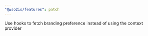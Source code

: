 ```yaml
---
"@wso2is/features": patch
---
```


Use hooks to fetch branding preference instead of using the context provider
